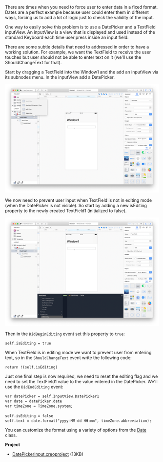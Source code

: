 There are times when you need to force user to enter data in a fixed format. Dates are a perfect example because user could enter them in different ways, forcing us to add a lot of logic just to check the validity of the input.

One way to easily solve this problem is to use a DatePicker and a TextField inputView. An inputView is a view that is displayed and used instead of the standard Keyboard each time user press inside an input field.

There are some subtle details that need to addressed in order to have a working solution. For example, we want the TextField to receive the user touches but user should not be able to enter text on it (we'll use the ShouldChangeText for that).

Start by dragging a TextField into the Window1 and the add an inputView via its subnodes menu. In the inputView add a DatePicker.

![datepicker_input](../images/technotes/datepicker_input1.png)

We now need to prevent user input when TextField is not in editing mode (when the DatePicker is not visible). So start by adding a new isEditing property to the newly created TextField1 (initialized to false).

![datepicker_input](../images/technotes/datepicker_input2.png)

Then in the `DidBeginEditing` event set this property to `true`:
```
self.isEditing = true
```

When TextField is in editing mode we want to prevent user from entering text, so in the `ShouldChangeText` event write the following code:
```
return !(self.isEditing)
```

Just one final step is now required, we need to reset the editing flag and we need to set the TextField1 value to the value entered in the DatePicker. We'll use the `DidEndEditing` event:

```
var datePicker = self.InputView.DatePicker1
var date = datePicker.date
var timeZone = TimeZone.system;

self.isEditing = false
self.text = date.format("yyyy-MM-dd HH:mm", timeZone.abbreviation);
```

You can customize the format using a variety of options from the [Date](https://docs.creolabs.com/classes/Date.html) class.

**Project**
* [DatePickerInput.creoproject]({{github_raw_link}}/assets/datepicker-input.creoproject.zip) (13KB)
